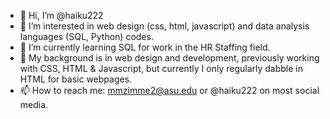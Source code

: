 - 👋 Hi, I’m @haiku222
- 👀 I’m interested in web design (css, html, javascript) and data analysis languages (SQL, Python) codes.
- 🌱 I’m currently learning SQL for work in the HR Staffing field.
- 🌱 My background is in web design and development, previously working with CSS, HTML & Javascript, but currently I only regularly dabble in HTML for basic webpages.
- 📫 How to reach me: mmzimme2@asu.edu or @haiku222 on most social media.

<!---
haiku222/haiku222 is a ✨ special ✨ repository because its `README.md` (this file) appears on your GitHub profile.
You can click the Preview link to take a look at your changes.
--->
